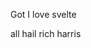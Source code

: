 Got I love svelte

all hail rich harris

<!---
AssaahhDudeImChad/AssaahhDudeImChad is a ✨ special ✨ repository because its `README.md` (this file) appears on your GitHub profile.
You can click the Preview link to take a look at your changes.
--->
